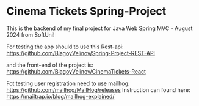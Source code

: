 # Cinema Tickets Spring-Project

This is the backend of my final project for Java Web Spring MVC - August 2024 from SoftUni!

For testing the app should to use this Rest-api: 
https://github.com/BlagoyVelinov/Spring-Project-REST-API

and the front-end of the project is: https://github.com/BlagoyVelinov/CinemaTickets-React

Fot testing user registration need to use mailhog: https://github.com/mailhog/MailHog/releases
Instruction can found here: https://mailtrap.io/blog/mailhog-explained/

